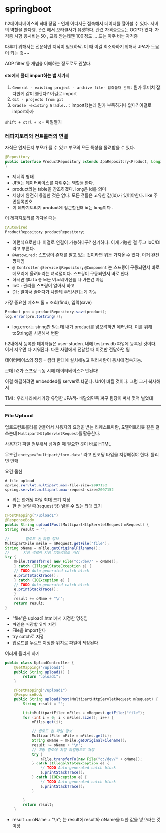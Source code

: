 # springboot 

h2데이터베이스의 최대 장점 - 언제 어디서든 접속해서 데이터를 열어볼 수 있다. 서버의 역할을 한다넹. 관련 해서 오라클사가 유명하다. 관련 자격증으로는 OCP가 있다. 자격증 시험 응시비는 50 , 교육 받는데엔 100 정도 ... 드는 아주 비싼 자격증

다루기 위해서는 전문적인 지식이 필요하닥. 이 때 이걸 최소화하기 위해서 JPA가 도움이 되는 것~~

AOP filter 등 개념을 이해하는 정도로도 괜찮다. 



#### sts에서 폴더 import하는 법 세가지

1. `General - existing project - archive file- 압축폴더 선택` : 뭔가 투머치 잡다한게 같이 불린다? 이걸로 import
2. `Git - projects from git`
3. `Gradle -existing Gradle..` : import했는데 뭔가 부족하거나 없다? 이걸로 import하자



`shift + ctrl + R` = 파일열기



### 레파지토리와 컨트롤러의 연결

자식은 언제든지 부모가 될 수 있고 부모의 모든 특성을 물려받을 수 있다. 

```java
@Repository
public interface ProductRepository extends JpaRepository<Product, Long> {
}
```

- 제네릭 형태 
- JPA는 데이터베이스를 다뤄주는 역할을 한다.
- product라는 table을 참조하겠다. long은 id를 의미
- 세상에 완전히 동일한 것은 없다. 모든 것들은 고유한 값(id)가 있어야한다. like 주민등록번호
- 이 레파지토리가 product에 접근할건데 id는 long이다~

이 레파지토리를 가져올 때는

```java
@Autowired
ProductRepository productRepository;
```

- 이런식으로한다. 이걸로 연결이 가능하다구? 신기하다. 이게 가능한 걸 두고 IoC/DI라고 부른다.
- `@Autowired` : 스프링이 존재를 알고 있는 것이라면 뭐든 가져올 수 있다. 이거 완전 깡패임
- `@ Controller` `@Service` `@Repository` `@Component` 는 스프링이 구동되면서 바로 메모리에 올려버리는 녀석덜이다. 스프링이 구동되면서 바로 안다. 
- 하지만 `@Data` 등 모든 어노테이션을 다 아는건 아님
- IoC : 관리를 스프링이 알아서 하고 
- DI : 알아서 끌어다가 나한테 주입시키는게 가능



가장 중요한 메소드 둘 = 조회(find), 입력(save)



```java
Product pro = productRepository.save(product);
log.error(pro.toString());
```

- log.error는 string만 받는데 내가 product를 넣으려하면 에러난다. 이를 위해 toString을 사용해서 변환



h2내에서 등록한 데이터들은 user-student 내에 test.mv.db 파일에 등록된 것이다. 이거 지우면 다 지워진다. 다른 사람에게 전달할 때 이것만 전달하면 됨

데이터베이스의 장점 = 컴터 한대에 설치해놓고 여러사람이 동시에 접속가능. 

근데 h2가 스프링 구동 시에 데이터베이스가 안된다! 

이걸 해결하려면 embedded를 server로 바꾼다. Url이 바뀔 것이다. 그럼 그거 복사해서



TMI : 우리나라에서 가장 유명한 JPA책- 배달의민족 쩌구 팀장이 써서 몇억 벌었대

---

### File Upload

업로드컨트롤러를 만들어서 사용자의 요청을 받는 리퀘스트파람, 모델어트리븃 같은 걸 쓰는데 `MultipartHttpServletRequest`를 활용한다.



사용자가 파일 첨부해서 넘겨줄 때 필요한 것이 바로 HTML

무조건 `enctype="multipart/form-data"` 라고 인코딩 타입을 지정해줘야 한다. 틀리면 안돼



요건 옵션

```java
# file upload
spring.servlet.multipart.max-file-size=2097152
spring.servlet.multipart.max-request-size=2097152
```

- 위는 한개당 파일 최대 크기 지정
- 한 번 올릴 때(request 당) 넣을 수 있는 최대 크기



```java
@PostMapping("/upload1")
@ResponseBody
public String upload1Post(MultipartHttpServletRequest mRequest) {
String result = "";
		
//		 업로드 된 파일 정보
MultipartFile mFile = mRequest.getFile("file");
String oName = mFile.getOriginalFilename();
// 		지정 경로에 지정 파일명으로 저장
try {
	mFile.transferTo( new File("c:/dev/" + oName));
	} catch (IllegalStateException e) {
	// TODO Auto-generated catch block
	e.printStackTrace();
	} catch (IOException e) {
	// TODO Auto-generated catch block
	e.printStackTrace();
	}
	result += oName + "\n";
	return result;
}
```

- "file"은 upload1.html에서 지정한 명칭임
- 파일을 저장할 위치 지정
- File을 import한다
- try catch로 지정
- 업로드를 누르면 지정한 위치로 파일이 저장된다



여러개 올리게 하기

```java
public class UploadController {
	@GetMapping("/upload1")
	public String upload1() {
		return "upload1";
	}

	@PostMapping("/upload1")
	@ResponseBody
	public String upload1Post(MultipartHttpServletRequest mRequest) {
		String result = "";

		List<MultipartFile> mFiles = mRequest.getFiles("file");
		for (int i = 0; i < mFiles.size(); i++) {
			mFiles.get(i);

			// 업로드 된 파일 정보
			MultipartFile mFile = mFiles.get(i);
			String oName = mFile.getOriginalFilename();
			result += oName + "\n";
			// 지정 경로에 지정 파일명으로 저장
			try {
				mFile.transferTo(new File("c:/dev/" + oName));
			} catch (IllegalStateException e) {
				// TODO Auto-generated catch block
				e.printStackTrace();
			} catch (IOException e) {
				// TODO Auto-generated catch block
				e.printStackTrace();
			}

		}
		return result;
	}
```

- result += oName + "\n"; 는 result에 result와 oName을 더한 값을 넣으라는 것이당

